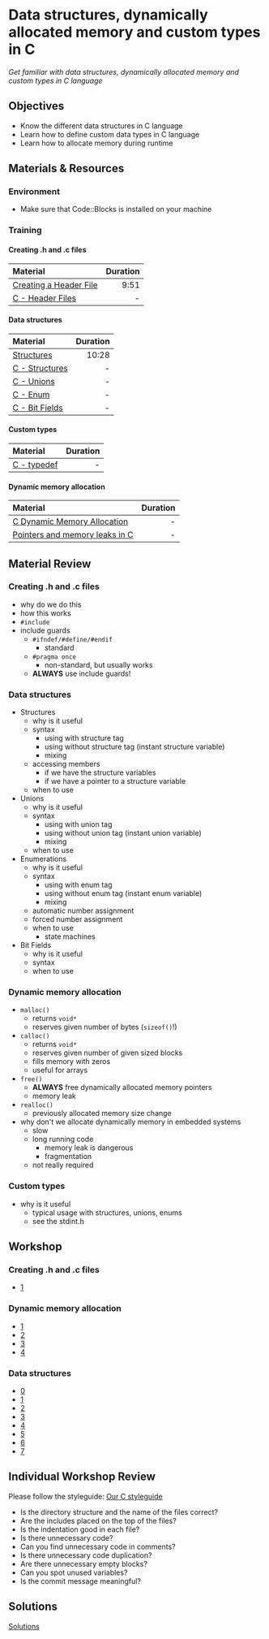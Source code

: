 # Data structures, dynamically allocated memory and custom types in C
*Get familiar with data structures, dynamically allocated memory and custom types in C language*

## Objectives
- Know the different data structures in C language
- Learn how to define custom data types in C language
- Learn how to allocate memory during runtime

## Materials & Resources
### Environment
- Make sure that Code::Blocks is installed on your machine

### Training
#### Creating .h and .c files

| Material | Duration |
|:---------|-----:|
| [Creating a Header File](https://www.youtube.com/watch?v=1EeetMPACMI&t=1s) | 9:51 |
| [C - Header Files](https://www.tutorialspoint.com/cprogramming/c_header_files.htm) | - |

#### Data structures

| Material | Duration |
|:---------|-----:|
| [Structures](https://www.youtube.com/watch?v=VMFKz7Klx7I) | 10:28 |
| [C - Structures](https://www.tutorialspoint.com/cprogramming/c_structures.htm) | - |
| [C - Unions](https://www.tutorialspoint.com/cprogramming/c_unions.htm) | - |
| [C - Enum](http://www.c4learn.com/c-programming/c-enum/) | - |
| [C - Bit Fields](https://www.tutorialspoint.com/cprogramming/c_bit_fields.htm) | - |

#### Custom types
| Material | Duration |
|:---------|-----:|
| [C - typedef](https://www.tutorialspoint.com/cprogramming/c_typedef.htm) | - |

#### Dynamic memory allocation
| Material | Duration |
|:---------|-----:|
| [C Dynamic Memory Allocation](https://www.programiz.com/c-programming/c-dynamic-memory-allocation) | - |
| [Pointers and memory leaks in C](https://www.ibm.com/developerworks/aix/library/au-toughgame/) | - |

## Material Review
### Creating .h and .c files
- why do we do this
- how this works
- `#include`
- include guards
    - `#ifndef/#define/#endif`
        - standard
    - `#pragma once`
        - non-standard, but usually works
    - **ALWAYS** use include guards!

### Data structures
- Structures
    - why is it useful
    - syntax
        - using with structure tag
        - using without structure tag (instant structure variable)
        - mixing
    - accessing members
        - if we have the structure variables
        - if we have a pointer to a structure variable
    - when to use
- Unions
    - why is it useful
    - syntax
        - using with union tag
        - using without union tag (instant union variable)
        - mixing
    - when to use
- Enumerations
    - why is it useful
    - syntax
        - using with enum tag
        - using without enum tag (instant enum variable)
        - mixing
    - automatic number assignment
    - forced number assignment
    - when to use
        - state machines
- Bit Fields
    - why is it useful
    - syntax
    - when to use

### Dynamic memory allocation
- `malloc()`
    - returns `void*`
    - reserves given number of bytes (`sizeof()`!)
- `calloc()`
    - returns `void*`
    - reserves given number of given sized blocks
    - fills memory with zeros
    - useful for arrays
- `free()`
    - **ALWAYS** free dynamically allocated memory pointers
    - memory leak
- `realloc()`
    - previously allocated memory size change
- why don't we allocate dynamically memory in embedded systems
    - slow
    - long running code
        - memory leak is dangerous
        - fragmentation
    - not really required

### Custom types
- why is it useful
    - typical usage with structures, unions, enums
    - see the stdint.h

## Workshop
### Creating .h and .c files
- [1](workshop/CodeBlocks/MultipleFiles)

### Dynamic memory allocation
- [1](workshop/CodeBlocks/DynamicMemory/01.c)
- [2](workshop/CodeBlocks/DynamicMemory/02.c)
- [3](workshop/CodeBlocks/DynamicMemory/03.c)
- [4](workshop/CodeBlocks/DynamicMemory/04.c)

### Data structures
- [0](workshop/CodeBlocks/DataStructures/00.c)
- [1](workshop/CodeBlocks/DataStructures/01.c)
- [2](workshop/CodeBlocks/DataStructures/02.c)
- [3](workshop/CodeBlocks/DataStructures/03.c)
- [4](workshop/CodeBlocks/DataStructures/04.c)
- [5](workshop/CodeBlocks/DataStructures/05.c)
- [6](workshop/CodeBlocks/DataStructures/06.c)
- [7](workshop/CodeBlocks/DataStructures/07.c)

## Individual Workshop Review
Please follow the styleguide: [Our C styleguide](https://github.com/greenfox-academy/teaching-materials/blob/master/styleguide/c.md)

 - Is the directory structure and the name of the files correct?
 - Are the includes placed on the top of the files?
 - Is the indentation good in each file?
 - Is there unnecessary code?
 - Can you find unnecessary code in comments?
 - Is there unnecessary code duplication?
 - Are there unnecessary empty blocks?
 - Can you spot unused variables?
 - Is the commit message meaningful?

## Solutions
[Solutions](https://github.com/greenfox-academy/teaching-materials/tree/master/workshop/hardware/solutions/data-structures-dyn-memory/CodeBlocks)
